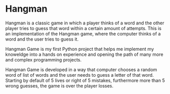 # Hangman

Hangman is a classic game in which a player thinks of a word and the other player tries to guess that word within a certain amount of attempts.
This is an implementation of the Hangman game, where the computer thinks of a word and the user tries to guess it. 

Hangman Game is my first Python project that helps me implement my knoweldge into a hands on experience and opening the path of many more and complex programming projects.


Hangman Game is developed in a way that computer chooses a random word of list of words and the user needs to guess a letter of that word.
Starting by default of 5 lives or right of 5 mistakes, furthermore more than 5 wrong guesses, the game is over the player losses.
